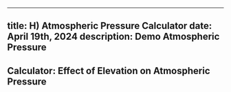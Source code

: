 -----
title: H) Atmospheric Pressure Calculator
date: April 19th, 2024
description: Demo Atmospheric Pressure
-----

## Calculator: Effect of Elevation on Atmospheric Pressure

<atmospheric-pressure-calculator v-bind:show_table='true'/>